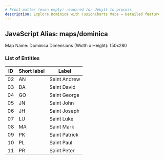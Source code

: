 ```yaml
---
# Front matter (even empty) required for Jekyll to process
description: Explore Dominica with FusionCharts Maps – Detailed features for seamless integration. Try now & enhance your data visualization today! 
---
```


## JavaScript Alias: maps/dominica

Map Name: Dominica
Dimensions (Width x Height): 150x280





### List of Entities

ID | Short label | Label
---|---|---|
02|AN|Saint Andrew
03|DA|Saint David
04|GO|Saint George
05|JN|Saint John
06|JH|Saint Joseph
07|LU|Saint Luke
08|MA|Saint Mark
09|PK|Saint Patrick
10|PL|Saint Paul
11|PR|Saint Peter

